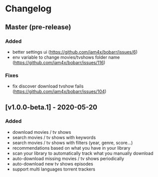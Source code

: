 # Changelog

## Master (pre-release)

### Added

- better settings ui (https://github.com/iam4x/bobarr/issues/6)
- env variable to change movies/tvshows folder name (https://github.com/iam4x/bobarr/issues/116)

### Fixes

- fix discover download tvshow fails (https://github.com/iam4x/bobarr/issues/104)

## [v1.0.0-beta.1] - 2020-05-20

### Added

- download movies / tv shows
- search movies / tv shows with keywords
- search movies / tv shows with filters (year, genre, score...)
- recommendations based on what you have in your library
- scan your library to automatically track what you manually download
- auto-download missing movies / tv shows periodically
- auto-download new tv shows episodes
- support multi languages torrent trackers

